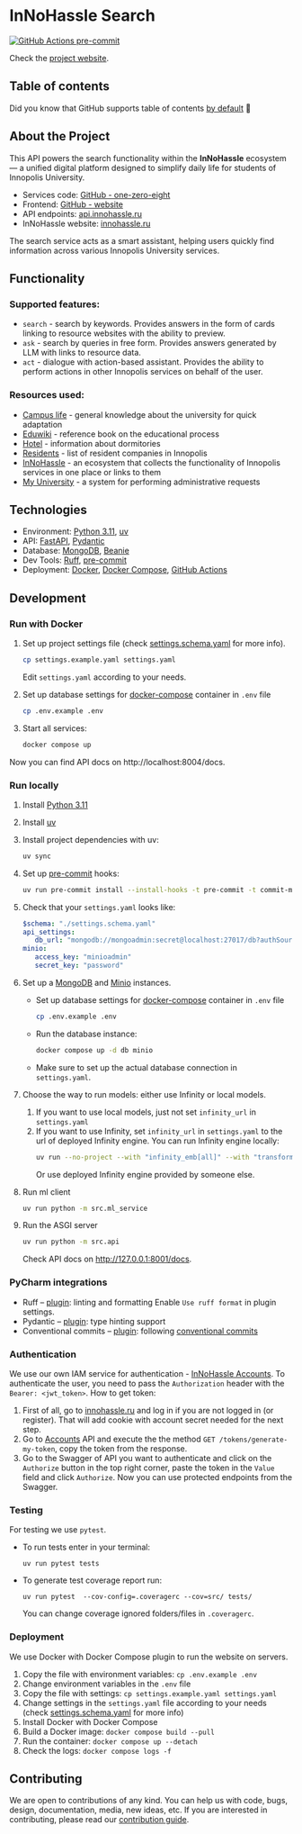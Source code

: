 # InNoHassle Search

[![GitHub Actions pre-commit](https://img.shields.io/github/actions/workflow/status/one-zero-eight/search/pre-commit.yaml?label=pre-commit)](https://github.com/one-zero-eight/search/actions)

Check the [project website](https://search.innohassle.ru/search).

## Table of contents

Did you know that GitHub supports table of
contents [by default](https://github.blog/changelog/2021-04-13-table-of-contents-support-in-markdown-files/) 🤔

## About the Project

This API powers the search functionality within the **InNoHassle** ecosystem — a unified digital platform designed to simplify daily life for students of Innopolis University.
- Services code: [GitHub - one-zero-eight](https://github.com/one-zero-eight)
- Frontend: [GitHub - website](https://github.com/one-zero-eight/website)
- API endpoints: [api.innohassle.ru](https://api.innohassle.ru/)
- InNoHassle website: [innohassle.ru](https://innohassle.ru/)

The search service acts as a smart assistant, helping users quickly find information across various Innopolis University services.
## Functionality

### Supported features:
- `search` - search by keywords. Provides answers in the form of cards linking to resource websites with the ability to preview.
- `ask` - search by queries in free form. Provides answers generated by LLM with links to resource data.
- `act` - dialogue with action-based assistant. Provides the ability to perform actions in other Innopolis services on behalf of the user.

### Resources used:
- [Campus life](http://campuslife.innopolis.ru/) - general knowledge about the university for quick adaptation
- [Eduwiki](https://eduwiki.innopolis.university) - reference book on the educational process
- [Hotel](https://hotel.innopolis.university/) - information about dormitories
- [Residents](https://sez-innopolis.ru/residents/) - list of resident companies in Innopolis
- [InNoHassle](https://innohassle.ru) - an ecosystem that collects the functionality of Innopolis services in one place or links to them
- [My University](https://my.university.innopolis.ru/) - a system for performing administrative requests

## Technologies

- Environment: [Python 3.11](https://www.python.org/downloads/), [uv](https://docs.astral.sh/uv/)
- API: [FastAPI](https://fastapi.tiangolo.com/), [Pydantic](https://docs.pydantic.dev/latest/)
- Database: [MongoDB](https://www.mongodb.com/), [Beanie](https://beanie-odm.dev/)
- Dev Tools: [Ruff](https://docs.astral.sh/ruff/), [pre-commit](https://pre-commit.com/)
- Deployment: [Docker](https://www.docker.com/), [Docker Compose](https://docs.docker.com/compose/),
  [GitHub Actions](https://github.com/features/actions)

## Development

### Run with Docker

1. Set up project settings file (check [settings.schema.yaml](../InNoHassle-Search/settings.schema.yaml) for more info).
   ```bash
   cp settings.example.yaml settings.yaml
   ```
   Edit `settings.yaml` according to your needs.
2. Set up database settings for [docker-compose](https://docs.docker.com/compose/) container
      in `.env` file
      ```bash
      cp .env.example .env
      ```

1. Start all services:
   ```bash
   docker compose up
   ```

Now you can find API docs on http://localhost:8004/docs.

### Run locally

1. Install [Python 3.11](https://www.python.org/downloads/)
2. Install [uv](https://docs.astral.sh/uv/getting-started/installation/)
3. Install project dependencies with uv:
   ```bash
   uv sync
   ```
4. Set up [pre-commit](https://pre-commit.com/) hooks:

   ```bash
   uv run pre-commit install --install-hooks -t pre-commit -t commit-msg
   ```
5. Check that your `settings.yaml` looks like:
   ```yaml
   $schema: "./settings.schema.yaml"
   api_settings:
      db_url: "mongodb://mongoadmin:secret@localhost:27017/db?authSource=admin"
   minio:
      access_key: "minioadmin"
      secret_key: "password"
   ```
6. Set up a [MongoDB](https://www.mongodb.com/) and [Minio](https://min.io/) instances.

    - Set up database settings for [docker-compose](https://docs.docker.com/compose/) container
      in `.env` file
      ```bash
      cp .env.example .env
      ```
    - Run the database instance:
      ```bash
      docker compose up -d db minio
      ```
    - Make sure to set up the actual database connection in `settings.yaml`.
7. Choose the way to run models: either use Infinity or local models.
   1. If you want to use local models, just not set `infinity_url` in `settings.yaml`
   2. If you want to use Infinity, set `infinity_url` in `settings.yaml` to the url of deployed Infinity engine.
      You can run Infinity engine locally:
      ```bash
      uv run --no-project --with "infinity_emb[all]" --with "transformers<4.49" infinity_emb v2 --model-id jinaai/jina-embeddings-v3 --model-id jinaai/jina-reranker-v2-base-multilingual
      ```
      Or use deployed Infinity engine provided by someone else.

8. Run ml client
   ```bash
   uv run python -m src.ml_service
   ```
9. Run the ASGI server
   ```bash
   uv run python -m src.api
   ```
   Check API docs on http://127.0.0.1:8001/docs.


### PyCharm integrations

- Ruff – [plugin](https://plugins.jetbrains.com/plugin/20574-ruff):
   linting and formatting
   Enable `Use ruff format` in plugin settings.
- Pydantic – [plugin](https://plugins.jetbrains.com/plugin/12861-pydantic):
   type hinting support
- Conventional commits – [plugin](https://plugins.jetbrains.com/plugin/13389-conventional-commit):
   following [conventional commits](https://www.conventionalcommits.org/en/v1.0.0/)


### Authentication

We use our own IAM service for
authentication - [InNoHassle Accounts](https://github.com/one-zero-eight/InNoHassle-Accounts).
To authenticate the user, you need to pass the `Authorization` header with the `Bearer: <jwt_token>`.
How to get token:

1. First of all, go to [innohassle.ru](https://innohassle.ru) and log in if you are not logged in (or register). That
   will add cookie with
   account secret needed for the next step.
2. Go to [Accounts](https://api.innohassle.ru/accounts/v0/docs#/Tokens/tokens_generate_my_token) API and execute the
   the method `GET /tokens/generate-my-token`, copy the token from the response.
3. Go to the Swagger of API you want to authenticate and click on the `Authorize` button in the top right corner, paste
   the token
   in the `Value` field and click `Authorize`. Now you can use protected endpoints from the Swagger.

### Testing

For testing we use ```pytest```.
* To run tests enter in your terminal:
   ```
   uv run pytest tests
   ```
* To generate test coverage report run:
   ```
   uv run pytest  --cov-config=.coveragerc --cov=src/ tests/
   ```
   You can change coverage ignored folders/files in `.coveragerc`.

### Deployment

We use Docker with Docker Compose plugin to run the website on servers.

1. Copy the file with environment variables: `cp .env.example .env`
2. Change environment variables in the `.env` file
3. Copy the file with settings: `cp settings.example.yaml settings.yaml`
4. Change settings in the `settings.yaml` file according to your needs
   (check [settings.schema.yaml](../InNoHassle-Search/settings.schema.yaml) for more info)
5. Install Docker with Docker Compose
6. Build a Docker image: `docker compose build --pull`
7. Run the container: `docker compose up --detach`
8. Check the logs: `docker compose logs -f`

## Contributing

We are open to contributions of any kind.
You can help us with code, bugs, design, documentation, media, new ideas, etc.
If you are interested in contributing, please read
our [contribution guide](https://github.com/one-zero-eight/.github/blob/main/CONTRIBUTING.md).
